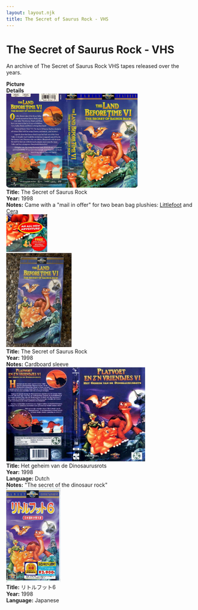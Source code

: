 ```yaml
---
layout: layout.njk
title: The Secret of Saurus Rock - VHS
---
```


# The Secret of Saurus Rock - VHS

An archive of The Secret of Saurus Rock VHS tapes released over the years.

<div class="item-table">
  <div class="item-header">
    <div class="item-image"><strong>Picture</strong></div>
    <div class="item-details"><strong>Details</strong></div>
  </div>

<div class="item-entry">
  <div class="item-image">
    <a href="/images/media/vhs/6/English.jpg" data-lightbox="books" data-title="The Secret of Saurus Rock">
        <div class="img-box">
          <img src="/images/media/vhs/6/English.jpg" alt="The Secret of Saurus Rock" style="height:250px; object-fit:cover;" / loading="lazy">
        </div>
      </a>
  </div>
  <div class="item-details">
    <strong>Title:</strong> The Secret of Saurus Rock<br/>
      <strong>Year:</strong> 1998<br/>
      <strong>Notes:</strong> Came with a "mail in offer" for two bean bag plushies: <a href="/toys/plushies#littlefoot-equity-flop-8inch_orig-63">Littlefoot</a> and <a href="/toys/plushies#cera-flopasaurus-131">Cera</a><br/>
      <img src="/images/media/vhs/6/Screenshot 2025-07-13 113641.png" height="100"/ loading="lazy">
  </div>
</div>

  <div class="item-entry">
  <div class="item-image">
    <a href="/images/media/vhs/6/lbt6-english-sleeve.jpg" data-lightbox="books" data-title="The Secret of Saurus Rock">
        <div class="img-box">
          <img src="/images/media/vhs/6/lbt6-english-sleeve.jpg" alt="The Secret of Saurus Rock" style="height:250px; object-fit:cover;" / loading="lazy">
        </div>
      </a>
  </div>
  <div class="item-details">
    <strong>Title:</strong> The Secret of Saurus Rock<br/>
      <strong>Year:</strong> 1998<br/>
      <strong>Notes:</strong> Cardboard sleeve<br/>
  </div>
</div>


  <div class="item-entry">
  <div class="item-image">
    <a href="/images/media/vhs/6/platvoet-en-zijn-vriendjes-het-geheim-van-de-dinosaurusrots-vhs-nl_orig.jpg" data-lightbox="books" data-title="Het geheim van de Dinosaurusrots">
        <div class="img-box">
          <img src="/images/media/vhs/6/platvoet-en-zijn-vriendjes-het-geheim-van-de-dinosaurusrots-vhs-nl_orig.jpg" alt="Het geheim van de Dinosaurusrots" style="height:250px; object-fit:cover;" / loading="lazy">
        </div>
      </a>
  </div>
  <div class="item-details">
    <strong>Title:</strong> Het geheim van de Dinosaurusrots<br/>
      <strong>Year:</strong> 1998<br/>
      <strong>Language:</strong> Dutch<br/>
      <strong>Notes:</strong> "The secret of the dinosaur rock"<br/>
  </div>
</div>

<div class="item-entry" id="lbt6-ja-40">
    <div class="item-image"
      <a href="/images/media/vhs/6/lbt6-ja.jpg" data-lightbox="books" data-title="リトルフット6">
        <div class="img-box">
          <img src="/images/media/vhs/6/lbt6-ja.jpg" alt="リトルフット6" style="height:250px; object-fit:cover;" / loading="lazy">
        </div>
      </a>
    </div>
    <div class="item-details">
      <strong>Title:</strong> リトルフット6<br/>
      <strong>Year:</strong> 1998<br/>
      <strong>Language:</strong> Japanese<br/>
    </div>
  </div>



</div>